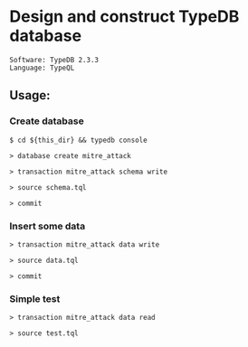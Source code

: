 # Design and construct TypeDB database
    Software: TypeDB 2.3.3
    Language: TypeQL

## Usage:
### Create database

```shell
$ cd ${this_dir} && typedb console

> database create mitre_attack

> transaction mitre_attack schema write

> source schema.tql

> commit
```

### Insert some data

```shell
> transaction mitre_attack data write

> source data.tql

> commit
```

### Simple test

```shell
> transaction mitre_attack data read

> source test.tql
```
